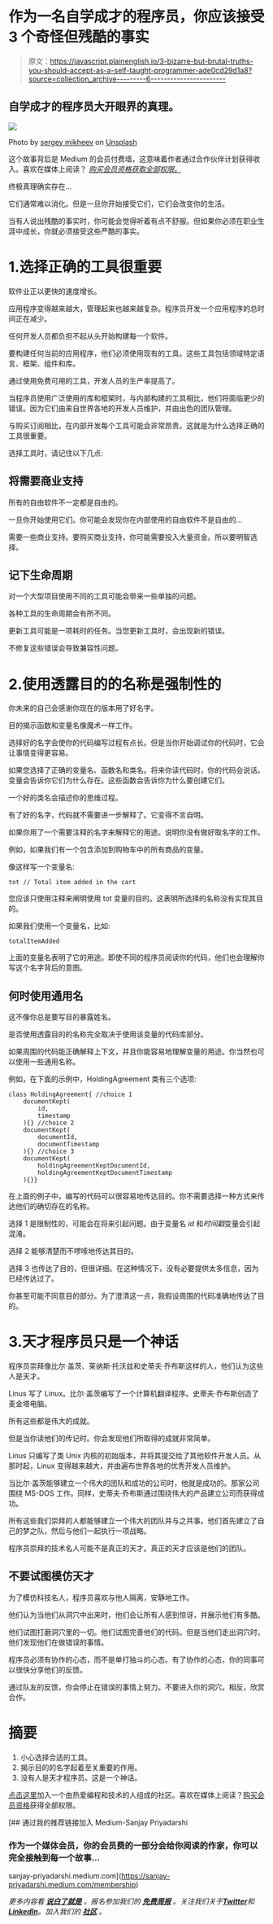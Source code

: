 # 作为一名自学成才的程序员，你应该接受 3 个奇怪但残酷的事实

> 原文：<https://javascript.plainenglish.io/3-bizarre-but-brutal-truths-you-should-accept-as-a-self-taught-programmer-ade0cd29d1a8?source=collection_archive---------6----------------------->

## 自学成才的程序员大开眼界的真理。

![](img/cf781dc119e5842f371a7853a86f43c2.png)

Photo by [sergey mikheev](https://unsplash.com/@exegii?utm_source=medium&utm_medium=referral) on [Unsplash](https://unsplash.com?utm_source=medium&utm_medium=referral)

这个故事背后是 Medium 的会员付费墙，这意味着作者通过合作伙伴计划获得收入。喜欢在媒体上阅读？ [*购买会员资格获取全部权限。*](https://sanjay-priyadarshi.medium.com/membership)

终极真理确实存在…

它们通常难以消化。但是一旦你开始接受它们，它们会改变你的生活。

当有人说出残酷的事实时，你可能会觉得听着有点不舒服。但如果你必须在职业生涯中成长，你就必须接受这些严酷的事实。

# 1.选择正确的工具很重要

软件业正以更快的速度增长。

应用程序变得越来越大，管理起来也越来越复杂。程序员开发一个应用程序的总时间正在减少。

任何开发人员都负担不起从头开始构建每一个软件。

要构建任何当前的应用程序，他们必须使用现有的工具。这些工具包括领域特定语言、框架、组件和库。

通过使用免费可用的工具，开发人员的生产率提高了。

当程序员使用广泛使用的库和框架时，与内部构建的工具相比，他们将面临更少的错误。因为它们由来自世界各地的开发人员维护，并由出色的团队管理。

与购买订阅相比，在内部开发每个工具可能会非常昂贵。这就是为什么选择正确的工具很重要。

选择工具时，请记住以下几点:

## 将需要商业支持

所有的自由软件不一定都是自由的。

一旦你开始使用它们。你可能会发现你在内部使用的自由软件不是自由的…

需要一些商业支持。要购买商业支持，你可能需要投入大量资金。所以要明智选择。

## 记下生命周期

对一个大型项目使用不同的工具可能会带来一些单独的问题。

各种工具的生命周期会有所不同。

更新工具可能是一项耗时的任务。当您更新工具时，会出现新的错误。

不修复这些错误会导致兼容性问题。

# 2.使用透露目的的名称是强制性的

你未来的自己会感谢你现在的版本用了好名字。

目的揭示函数和变量名像魔术一样工作。

选择好的名字会使你的代码编写过程有点长。但是当你开始调试你的代码时，它会让事情变得更容易。

如果您选择了正确的变量名、函数名和类名。将来你读代码时，你的代码会说话。变量会告诉你它们为什么存在。这些函数会告诉你为什么要创建它们。

一个好的类名会描述你的思维过程。

有了好的名字，代码就不需要进一步解释了。它变得不言自明。

如果你用了一个需要注释的名字来解释它的用途。说明你没有做好取名字的工作。

例如，如果我们有一个包含添加到购物车中的所有商品的变量。

像这样写一个变量名:

```
tot // Total item added in the cart
```

您应该只使用注释来阐明使用 tot 变量的目的。这表明所选择的名称没有实现其目的。

如果我们使用一个变量名，比如:

```
totalItemAdded
```

上面的变量名表明了它的用途。即使不同的程序员阅读你的代码，他们也会理解你写这个名字背后的意图。

## 何时使用通用名

这不像你总是要写目的暴露姓名。

是否使用透露目的的名称完全取决于使用该变量的代码库部分。

如果周围的代码能正确解释上下文，并且你能容易地理解变量的用途。你当然也可以使用一些通用名称。

例如，在下面的示例中，HoldingAgreement 类有三个选项:

```
class HoldingAgreement{ //choice 1
    documentKept(
        id,
        timestamp
    ){} //choice 2
    documentKept(
        documentId,
        documentTimestamp
    ){} //choice 3
    documentKept(
        holdingAgreementKeptDocumentId,
        holdingAgreementKeptDocumentTimestamp
    ){}}
```

在上面的例子中，编写的代码可以很容易地传达目的。你不需要选择一种方式来传达他们的确切存在的名称。

选择 1 是限制性的，可能会在将来引起问题。由于变量名 *id* 和*时间戳*变量会引起混淆。

选择 2 能够清楚而不啰嗦地传达其目的。

选择 3 也传达了目的，但很详细。在这种情况下，没有必要提供太多信息，因为已经传达过了。

你甚至可能不同意目的部分。为了澄清这一点，我假设周围的代码准确地传达了目的。

# 3.天才程序员只是一个神话

程序员崇拜像比尔·盖茨、莱纳斯·托沃兹和史蒂夫·乔布斯这样的人，他们认为这些人是天才。

Linus 写了 Linux。比尔·盖茨编写了一个计算机翻译程序。史蒂夫·乔布斯创造了麦金塔电脑。

所有这些都是伟大的成就。

但是当你读他们的传记时。你会发现他们所取得的成就非常简单。

Linus 只编写了类 Unix 内核的初始版本，并将其提交给了其他软件开发人员。从那时起，Linux 变得越来越大，并由遍布世界各地的优秀开发人员维护。

当比尔·盖茨能够建立一个伟大的团队和成功的公司时，他就是成功的。那家公司围绕 MS-DOS 工作。同样，史蒂夫·乔布斯通过围绕伟大的产品建立公司而获得成功。

所有这些我们崇拜的人都能够建立一个伟大的团队并与之共事。他们首先建立了自己的梦之队，然后与他们一起执行一项战略。

程序员崇拜的技术名人可能不是真正的天才。真正的天才应该是他们的团队。

## 不要试图模仿天才

为了模仿科技名人，程序员喜欢与他人隔离，安静地工作。

他们认为当他们从洞穴中出来时，他们会让所有人感到惊讶，并展示他们有多酷。

他们试图打磨洞穴里的一切。他们试图完善他们的代码。但是当他们走出洞穴时，他们发现他们在做错误的事情。

程序员必须有协作的心态，而不是单打独斗的心态。有了协作的心态，你的同事可以很快分享他们的反馈。

通过队友的反馈，你会停止在错误的事情上努力。不要进入你的洞穴。相反，欣赏合作。

# 摘要

1.  小心选择合适的工具。
2.  揭示目的的名字起着至关重要的作用。
3.  没有人是天才程序员。这是一个神话。

[点击这里](https://codertoentrepreneurs.substack.com/)加入一个由热爱编程和技术的人组成的社区。喜欢在媒体上阅读？[购买会员资格](https://sanjay-priyadarshi.medium.com/membership)获得全部权限。

[](https://sanjay-priyadarshi.medium.com/membership) [## 通过我的推荐链接加入 Medium-Sanjay Priyadarshi

### 作为一个媒体会员，你的会员费的一部分会给你阅读的作家，你可以完全接触到每一个故事…

sanjay-priyadarshi.medium.com](https://sanjay-priyadarshi.medium.com/membership) 

*更多内容看* [***说白了就是***](https://plainenglish.io/) *。报名参加我们的* [***免费周报***](http://newsletter.plainenglish.io/) *。关注我们关于*[***Twitter***](https://twitter.com/inPlainEngHQ)*和*[***LinkedIn***](https://www.linkedin.com/company/inplainenglish/)*。加入我们的* [***社区***](https://discord.gg/GtDtUAvyhW) *。*
